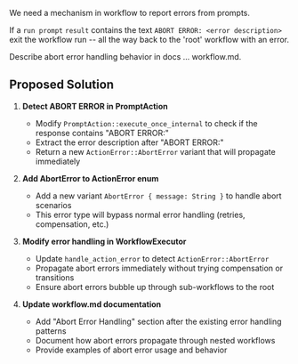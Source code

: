 We need a mechanism in workflow to report errors from prompts.

If a `run prompt` `result` contains the text `ABORT ERROR: <error description>` exit the
workflow run -- all the way back to the 'root' workflow with an error.

Describe abort error handling behavior in docs ... workflow.md.

## Proposed Solution

1. **Detect ABORT ERROR in PromptAction**
   - Modify `PromptAction::execute_once_internal` to check if the response contains "ABORT ERROR:"
   - Extract the error description after "ABORT ERROR:"
   - Return a new `ActionError::AbortError` variant that will propagate immediately

2. **Add AbortError to ActionError enum**
   - Add a new variant `AbortError { message: String }` to handle abort scenarios
   - This error type will bypass normal error handling (retries, compensation, etc.)

3. **Modify error handling in WorkflowExecutor**
   - Update `handle_action_error` to detect `ActionError::AbortError`
   - Propagate abort errors immediately without trying compensation or transitions
   - Ensure abort errors bubble up through sub-workflows to the root

4. **Update workflow.md documentation**
   - Add "Abort Error Handling" section after the existing error handling patterns
   - Document how abort errors propagate through nested workflows
   - Provide examples of abort error usage and behavior
